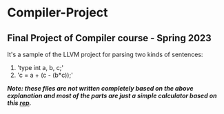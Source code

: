 # Compiler-Project
## Final Project of Compiler course - Spring 2023
It's a sample of the LLVM project for parsing two kinds of sentences:
1. 'type int a, b, c;'
2. 'c = a + (c - (b*c));'
   
***Note: these files are not written completely based on the above explanation and most of the parts are just a simple calculator based on this [rep](https://github.com/PacktPublishing/Learn-LLVM-12/tree/master/Chapter03/calc/src).***

